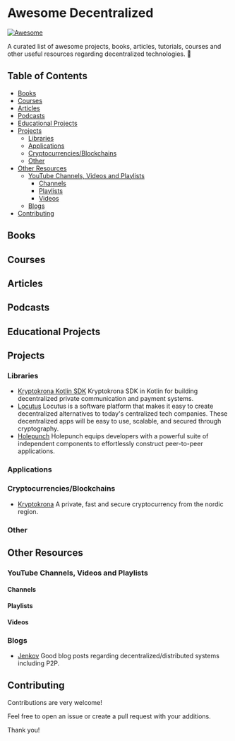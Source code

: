 # Awesome Decentralized

[![Awesome](https://awesome.re/badge.svg)](https://awesome.re)

A curated list of awesome projects, books, articles, tutorials, courses and other useful resources regarding decentralized technologies. 🌊

## Table of Contents

- [Books](#books)
- [Courses](#courses)
- [Articles](#articles)
- [Podcasts](#podcasts)
- [Educational Projects](#educational-projects)
- [Projects](#projects)
  - [Libraries](#libraries)
  - [Applications](#applications)
  - [Cryptocurrencies/Blockchains](#cryptocurrenciesblockchains)
  - [Other](#other)
- [Other Resources](#other-resources)
  - [YouTube Channels, Videos and Playlists](#youtube-channels-videos-and-playlists)
    - [Channels](#channels)
    - [Playlists](#playlists)
    - [Videos](#videos)
  - [Blogs](#blogs)
- [Contributing](#contributing)

## Books

## Courses

## Articles

## Podcasts

## Educational Projects

## Projects

### Libraries

- [Kryptokrona Kotlin SDK](https://github.com/kryptokrona/kryptokrona-kotlin-sdk) Kryptokrona SDK in Kotlin for building decentralized private communication and payment systems.
- [Locutus](https://github.com/freenet/locutus) Locutus is a software platform that makes it easy to create decentralized alternatives to today's centralized tech companies. These decentralized apps will be easy to use, scalable, and secured through cryptography.
- [Holepunch](https://github.com/holepunchto) Holepunch equips developers with a powerful suite of independent components to effortlessly construct peer-to-peer applications.

### Applications

### Cryptocurrencies/Blockchains

- [Kryptokrona](https://github.com/kryptokrona/kryptokrona) A private, fast and secure cryptocurrency from the nordic region.

### Other

## Other Resources

### YouTube Channels, Videos and Playlists
#### Channels
#### Playlists
#### Videos
### Blogs

- [Jenkov](https://www.jenkov.com) Good blog posts regarding decentralized/distributed systems including P2P. 

## Contributing

Contributions are very welcome!

Feel free to open an issue or create a pull request with your additions.

Thank you!
